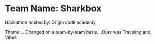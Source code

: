 # Team Name: Sharkbox
Hackathon hosted by: Origin code academy

Theme:
...Changed on a team-by-team basis
...Ours was Traveling and Vibes


